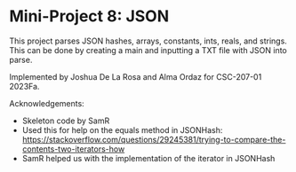 Mini-Project 8: JSON
====================

This project parses JSON hashes, arrays, constants, ints, reals, and strings. This can
be done by creating a main and inputting a TXT file with JSON into parse.

Implemented by Joshua De La Rosa and Alma Ordaz for CSC-207-01 2023Fa.

Acknowledgements:

* Skeleton code by SamR
* Used this for help on the equals method in JSONHash:
https://stackoverflow.com/questions/29245381/trying-to-compare-the-contents-two-iterators-how
* SamR helped us with the implementation of the iterator in JSONHash
